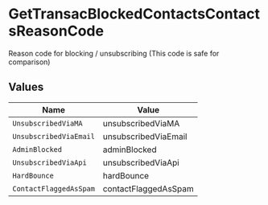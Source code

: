 # GetTransacBlockedContactsContactsReasonCode

Reason code for blocking / unsubscribing (This code is safe for comparison)


## Values

| Name                   | Value                  |
| ---------------------- | ---------------------- |
| `UnsubscribedViaMA`    | unsubscribedViaMA      |
| `UnsubscribedViaEmail` | unsubscribedViaEmail   |
| `AdminBlocked`         | adminBlocked           |
| `UnsubscribedViaApi`   | unsubscribedViaApi     |
| `HardBounce`           | hardBounce             |
| `ContactFlaggedAsSpam` | contactFlaggedAsSpam   |
